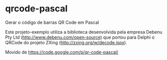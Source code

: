 qrcode-pascal
=============

Gerar o código de barras QR Code em Pascal

Este projeto-exemplo utiliza a biblioteca desenvolvida pela empresa Debenu Pty Ltd (http://www.debenu.com/open-source) que portou para Delphi o QRCode do projeto ZXing (http://zxing.org/w/decode.jspx). 

Movido de https://code.google.com/p/qr-code-pascal/
